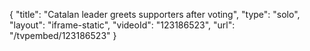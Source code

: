{
    "title": "Catalan leader greets supporters after voting",
    "type": "solo",
    "layout": "iframe-static",
    "videoId": "123186523",
    "url": "\/tvpembed\/123186523"
}